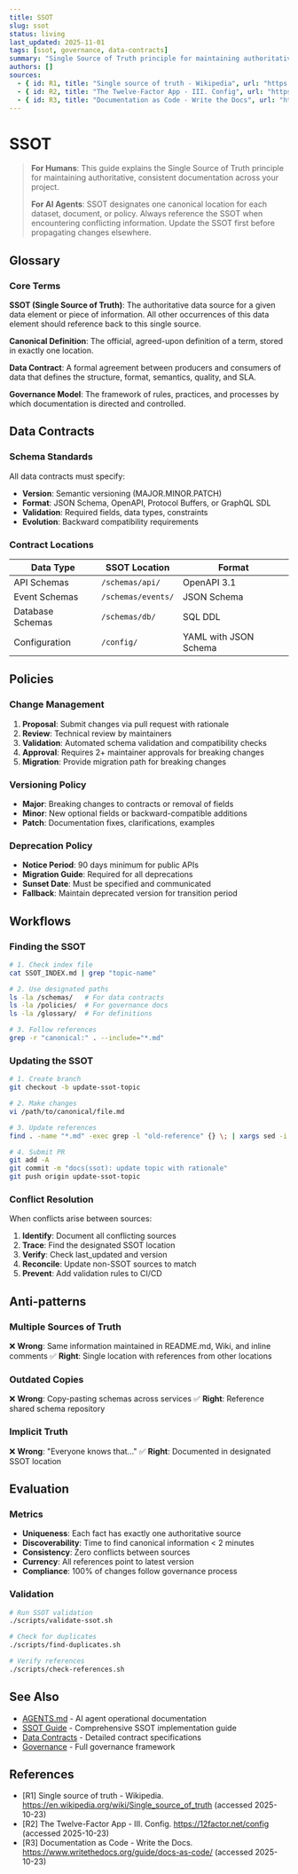 ```yaml
---
title: SSOT
slug: ssot
status: living
last_updated: 2025-11-01
tags: [ssot, governance, data-contracts]
summary: "Single Source of Truth principle for maintaining authoritative, consistent documentation and canonical definitions."
authors: []
sources:
  - { id: R1, title: "Single source of truth - Wikipedia", url: "https://en.wikipedia.org/wiki/Single_source_of_truth", accessed: "2025-10-23" }
  - { id: R2, title: "The Twelve-Factor App - III. Config", url: "https://12factor.net/config", accessed: "2025-10-23" }
  - { id: R3, title: "Documentation as Code - Write the Docs", url: "https://www.writethedocs.org/guide/docs-as-code/", accessed: "2025-10-23" }
---
```


# SSOT

> **For Humans**: This guide explains the Single Source of Truth principle for maintaining authoritative, consistent documentation across your project.
>
> **For AI Agents**: SSOT designates one canonical location for each dataset, document, or policy. Always reference the SSOT when encountering conflicting information. Update the SSOT first before propagating changes elsewhere.

## Glossary

### Core Terms

**SSOT (Single Source of Truth)**: The authoritative data source for a given data element or piece of information. All other occurrences of this data element should reference back to this single source.

**Canonical Definition**: The official, agreed-upon definition of a term, stored in exactly one location.

**Data Contract**: A formal agreement between producers and consumers of data that defines the structure, format, semantics, quality, and SLA.

**Governance Model**: The framework of rules, practices, and processes by which documentation is directed and controlled.

## Data Contracts

### Schema Standards

All data contracts must specify:
- **Version**: Semantic versioning (MAJOR.MINOR.PATCH)
- **Format**: JSON Schema, OpenAPI, Protocol Buffers, or GraphQL SDL
- **Validation**: Required fields, data types, constraints
- **Evolution**: Backward compatibility requirements

### Contract Locations

| Data Type | SSOT Location | Format |
|-----------|---------------|---------|
| API Schemas | `/schemas/api/` | OpenAPI 3.1 |
| Event Schemas | `/schemas/events/` | JSON Schema |
| Database Schemas | `/schemas/db/` | SQL DDL |
| Configuration | `/config/` | YAML with JSON Schema |

## Policies

### Change Management

1. **Proposal**: Submit changes via pull request with rationale
2. **Review**: Technical review by maintainers
3. **Validation**: Automated schema validation and compatibility checks
4. **Approval**: Requires 2+ maintainer approvals for breaking changes
5. **Migration**: Provide migration path for breaking changes

### Versioning Policy

- **Major**: Breaking changes to contracts or removal of fields
- **Minor**: New optional fields or backward-compatible additions
- **Patch**: Documentation fixes, clarifications, examples

### Deprecation Policy

- **Notice Period**: 90 days minimum for public APIs
- **Migration Guide**: Required for all deprecations
- **Sunset Date**: Must be specified and communicated
- **Fallback**: Maintain deprecated version for transition period

## Workflows

### Finding the SSOT

```bash
# 1. Check index file
cat SSOT_INDEX.md | grep "topic-name"

# 2. Use designated paths
ls -la /schemas/   # For data contracts
ls -la /policies/  # For governance docs
ls -la /glossary/  # For definitions

# 3. Follow references
grep -r "canonical:" . --include="*.md"
```

### Updating the SSOT

```bash
# 1. Create branch
git checkout -b update-ssot-topic

# 2. Make changes
vi /path/to/canonical/file.md

# 3. Update references
find . -name "*.md" -exec grep -l "old-reference" {} \; | xargs sed -i 's/old-reference/new-reference/g'

# 4. Submit PR
git add -A
git commit -m "docs(ssot): update topic with rationale"
git push origin update-ssot-topic
```

### Conflict Resolution

When conflicts arise between sources:

1. **Identify**: Document all conflicting sources
2. **Trace**: Find the designated SSOT location
3. **Verify**: Check last_updated and version
4. **Reconcile**: Update non-SSOT sources to match
5. **Prevent**: Add validation rules to CI/CD

## Anti-patterns

### Multiple Sources of Truth
❌ **Wrong**: Same information maintained in README.md, Wiki, and inline comments
✅ **Right**: Single location with references from other locations

### Outdated Copies
❌ **Wrong**: Copy-pasting schemas across services
✅ **Right**: Reference shared schema repository

### Implicit Truth
❌ **Wrong**: "Everyone knows that..."
✅ **Right**: Documented in designated SSOT location

## Evaluation

### Metrics

- **Uniqueness**: Each fact has exactly one authoritative source
- **Discoverability**: Time to find canonical information < 2 minutes
- **Consistency**: Zero conflicts between sources
- **Currency**: All references point to latest version
- **Compliance**: 100% of changes follow governance process

### Validation

```bash
# Run SSOT validation
./scripts/validate-ssot.sh

# Check for duplicates
./scripts/find-duplicates.sh

# Verify references
./scripts/check-references.sh
```

## See Also

- [AGENTS.md](./AGENTS.md) - AI agent operational documentation
- [SSOT Guide](./docs/core/ssot-guide.md) - Comprehensive SSOT implementation guide
- [Data Contracts](./docs/data-contracts.md) - Detailed contract specifications
- [Governance](./docs/governance.md) - Full governance framework

## References

- [R1] Single source of truth - Wikipedia. https://en.wikipedia.org/wiki/Single_source_of_truth (accessed 2025-10-23)
- [R2] The Twelve-Factor App - III. Config. https://12factor.net/config (accessed 2025-10-23)
- [R3] Documentation as Code - Write the Docs. https://www.writethedocs.org/guide/docs-as-code/ (accessed 2025-10-23)
